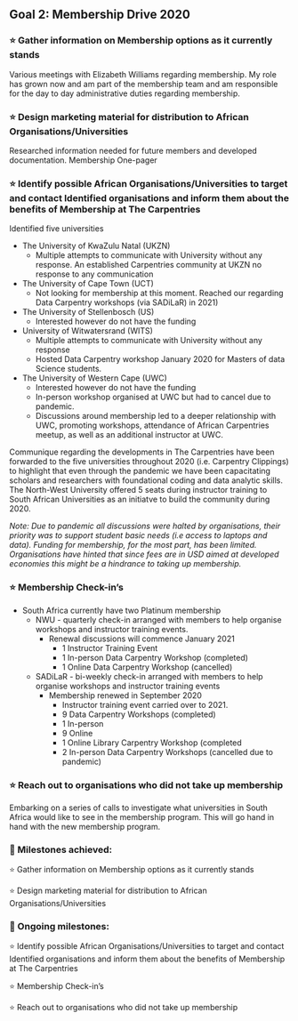 ## Goal 2: Membership Drive 2020
### :star: Gather information on Membership options as it currently stands
Various meetings with Elizabeth Williams regarding membership.
My role has grown now and am part of the membership team and am responsible for the day to day administrative duties regarding membership. 

### :star: Design marketing material for distribution to African Organisations/Universities
Researched information needed for future members and developed documentation. 
Membership One-pager 

### :star: Identify possible African Organisations/Universities to target and contact Identified organisations and inform them about the benefits of Membership at The Carpentries
Identified five universities
- The University of KwaZulu Natal (UKZN)
  - Multiple attempts to communicate with University without any response. An established Carpentries community at UKZN no response to any communication
- The University of Cape Town (UCT)
  - Not looking for membership at this moment. Reached our regarding Data Carpentry workshops (via SADiLaR) in 2021)
- The University of Stellenbosch (US)
  - Interested however do not have the funding
- University of Witwatersrand (WITS)
  - Multiple attempts to communicate with University without any response
  - Hosted Data Carpentry workshop January 2020 for Masters of data Science students. 
- The University of Western Cape (UWC)
  - Interested however do not have the funding
  - In-person workshop organised at UWC but had to cancel due to pandemic. 
  - Discussions around membership led to a deeper relationship with UWC, promoting workshops, attendance of African Carpentries meetup, as well as an additional instructor at UWC. 

Communique regarding the developments in The Carpentries have been forwarded to the five universities throughout 2020 (i.e. Carpentry Clippings) to highlight that even through the pandemic we have been capacitating scholars and researchers with foundational coding and data analytic skills. The North-West University offered 5 seats during instructor training to South African Universities as an initiatve to build the community during 2020. 

*Note: Due to pandemic all discussions were halted by organisations, their priority was to support student basic needs (i.e access to laptops and data). Funding for membership, for the most part, has been limited. Organisations have hinted that since fees are in USD aimed at developed economies this might be a hindrance to taking up membership.* 

### :star: Membership Check-in’s
- South Africa currently have two Platinum membership
  - NWU - quarterly check-in arranged with members to help organise workshops and instructor training events. 
    - Renewal discussions will commence January 2021
      - 1 Instructor Training Event
      - 1 In-person Data Carpentry Workshop (completed)
      - 1 Online Data Carpentry Workshop (cancelled)
  - SADiLaR - bi-weekly check-in arranged with members to help organise workshops and instructor training events 
    - Membership renewed in September 2020
      - Instructor training event carried over to 2021. 
       - 9 Data Carpentry Workshops (completed)
       - 1 In-person 
       - 9 Online
       - 1 Online Library Carpentry Workshop (completed
       - 2 In-person Data Carpentry Workshops (cancelled due to pandemic)

### :star: Reach out to organisations who did not take up membership
Embarking on a series of calls to investigate what universities in South Africa would like to see in the membership program. This will go hand in hand with the new membership program. 

### :large_blue_diamond: Milestones achieved:
:star: Gather information on Membership options as it currently stands

:star: Design marketing material for distribution to African Organisations/Universities

### :large_blue_diamond: Ongoing milestones:
:star: Identify possible African Organisations/Universities to target and contact Identified organisations and inform them about the benefits of Membership at The Carpentries

:star: Membership Check-in’s

:star: Reach out to organisations who did not take up membership


